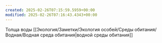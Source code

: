 ```yaml
---
created: 2025-02-26T07:15:59.5959+00:00
modified: 2025-02-26T07:16:43.4343+00:00
---
```

Толща воды [[Экология/Заметки/Экология особей/Среды обитания/Водная/Водная среда обитания|водной среды обитания]]